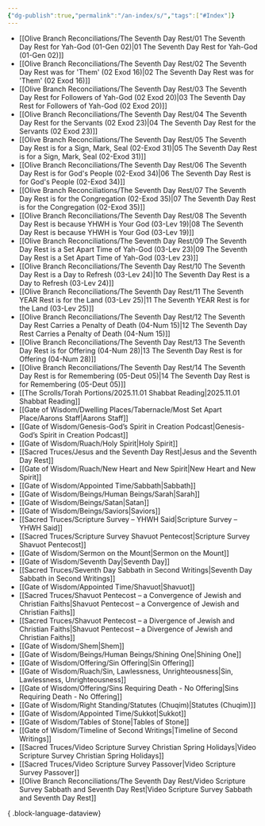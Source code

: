 ```yaml
---
{"dg-publish":true,"permalink":"/an-index/s/","tags":["#Index"]}
---
```



- [[Olive Branch Reconciliations/The Seventh Day Rest/01 The Seventh Day Rest for Yah-God (01-Gen 02)\|01 The Seventh Day Rest for Yah-God (01-Gen 02)]]
- [[Olive Branch Reconciliations/The Seventh Day Rest/02 The Seventh Day Rest was for 'Them' (02 Exod 16)\|02 The Seventh Day Rest was for 'Them' (02 Exod 16)]]
- [[Olive Branch Reconciliations/The Seventh Day Rest/03 The Seventh Day Rest for Followers of Yah-God (02 Exod 20)\|03 The Seventh Day Rest for Followers of Yah-God (02 Exod 20)]]
- [[Olive Branch Reconciliations/The Seventh Day Rest/04 The Seventh Day Rest for the Servants (02 Exod 23)\|04 The Seventh Day Rest for the Servants (02 Exod 23)]]
- [[Olive Branch Reconciliations/The Seventh Day Rest/05 The Seventh Day Rest is for a Sign, Mark, Seal (02-Exod 31)\|05 The Seventh Day Rest is for a Sign, Mark, Seal (02-Exod 31)]]
- [[Olive Branch Reconciliations/The Seventh Day Rest/06 The Seventh Day Rest is for God's People (02-Exod 34)\|06 The Seventh Day Rest is for God's People (02-Exod 34)]]
- [[Olive Branch Reconciliations/The Seventh Day Rest/07 The Seventh Day Rest is for the Congregation (02-Exod 35)\|07 The Seventh Day Rest is for the Congregation (02-Exod 35)]]
- [[Olive Branch Reconciliations/The Seventh Day Rest/08 The Seventh Day Rest is because YHWH is Your God (03-Lev 19)\|08 The Seventh Day Rest is because YHWH is Your God (03-Lev 19)]]
- [[Olive Branch Reconciliations/The Seventh Day Rest/09 The Seventh Day Rest is a Set Apart Time of Yah-God (03-Lev 23)\|09 The Seventh Day Rest is a Set Apart Time of Yah-God (03-Lev 23)]]
- [[Olive Branch Reconciliations/The Seventh Day Rest/10 The Seventh Day Rest is a Day to Refresh (03-Lev 24)\|10 The Seventh Day Rest is a Day to Refresh (03-Lev 24)]]
- [[Olive Branch Reconciliations/The Seventh Day Rest/11 The Seventh YEAR Rest is for the Land (03-Lev 25)\|11 The Seventh YEAR Rest is for the Land (03-Lev 25)]]
- [[Olive Branch Reconciliations/The Seventh Day Rest/12 The Seventh Day Rest Carries a Penalty of Death (04-Num 15)\|12 The Seventh Day Rest Carries a Penalty of Death (04-Num 15)]]
- [[Olive Branch Reconciliations/The Seventh Day Rest/13 The Seventh Day Rest is for Offering (04-Num 28)\|13 The Seventh Day Rest is for Offering (04-Num 28)]]
- [[Olive Branch Reconciliations/The Seventh Day Rest/14 The Seventh Day Rest is for Remembering (05-Deut 05)\|14 The Seventh Day Rest is for Remembering (05-Deut 05)]]
- [[The Scrolls/Torah Portions/2025.11.01 Shabbat Reading\|2025.11.01 Shabbat Reading]]
- [[Gate of Wisdom/Dwelling Places/Tabernacle/Most Set Apart Place/Aarons Staff\|Aarons Staff]]
- [[Gate of Wisdom/Genesis-God’s Spirit in Creation Podcast\|Genesis-God’s Spirit in Creation Podcast]]
- [[Gate of Wisdom/Ruach/Holy Spirit\|Holy Spirit]]
- [[Sacred Truces/Jesus and the Seventh Day Rest\|Jesus and the Seventh Day Rest]]
- [[Gate of Wisdom/Ruach/New Heart and New Spirit\|New Heart and New Spirit]]
- [[Gate of Wisdom/Appointed Time/Sabbath\|Sabbath]]
- [[Gate of Wisdom/Beings/Human Beings/Sarah\|Sarah]]
- [[Gate of Wisdom/Beings/Satan\|Satan]]
- [[Gate of Wisdom/Beings/Saviors\|Saviors]]
- [[Sacred Truces/Scripture Survey – YHWH Said\|Scripture Survey – YHWH Said]]
- [[Sacred Truces/Scripture Survey Shavuot Pentecost\|Scripture Survey Shavuot Pentecost]]
- [[Gate of Wisdom/Sermon on the Mount\|Sermon on the Mount]]
- [[Gate of Wisdom/Seventh Day\|Seventh Day]]
- [[Sacred Truces/Seventh Day Sabbath in Second Writings\|Seventh Day Sabbath in Second Writings]]
- [[Gate of Wisdom/Appointed Time/Shavuot\|Shavuot]]
- [[Sacred Truces/Shavuot Pentecost – a Convergence of Jewish and Christian Faiths\|Shavuot Pentecost – a Convergence of Jewish and Christian Faiths]]
- [[Sacred Truces/Shavuot Pentecost – a Divergence of Jewish and Christian Faiths\|Shavuot Pentecost – a Divergence of Jewish and Christian Faiths]]
- [[Gate of Wisdom/Shem\|Shem]]
- [[Gate of Wisdom/Beings/Human Beings/Shining One\|Shining One]]
- [[Gate of Wisdom/Offering/Sin Offering\|Sin Offering]]
- [[Gate of Wisdom/Ruach/Sin, Lawlessness, Unrighteousness\|Sin, Lawlessness, Unrighteousness]]
- [[Gate of Wisdom/Offering/Sins Requiring Death - No Offering\|Sins Requiring Death - No Offering]]
- [[Gate of Wisdom/Right Standing/Statutes (Chuqim)\|Statutes (Chuqim)]]
- [[Gate of Wisdom/Appointed Time/Sukkot\|Sukkot]]
- [[Gate of Wisdom/Tables of Stone\|Tables of Stone]]
- [[Gate of Wisdom/Timeline of Second Writings\|Timeline of Second Writings]]
- [[Sacred Truces/Video Scripture Survey Christian Spring Holidays\|Video Scripture Survey Christian Spring Holidays]]
- [[Sacred Truces/Video Scripture Survey Passover\|Video Scripture Survey Passover]]
- [[Olive Branch Reconciliations/The Seventh Day Rest/Video Scripture Survey Sabbath and Seventh Day Rest\|Video Scripture Survey Sabbath and Seventh Day Rest]]

{ .block-language-dataview}
